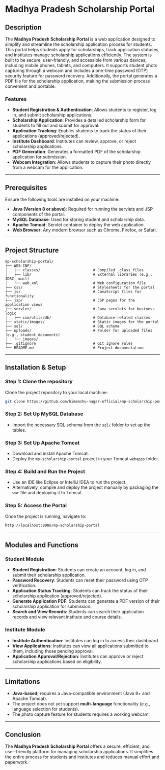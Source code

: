 # Madhya Pradesh Scholarship Portal

## Description
The **Madhya Pradesh Scholarship Portal** is a web application designed to simplify and streamline the scholarship application process for students. This portal helps students apply for scholarships, track application statuses, and institutes manage scholarship applications efficiently. The system is built to be secure, user-friendly, and accessible from various devices, including mobile phones, tablets, and computers. It supports student photo capturing through a webcam and includes a one-time password (OTP) security feature for password recovery. Additionally, the portal generates a PDF file for the scholarship application, making the submission process convenient and portable.

### Features
- **Student Registration & Authentication**: Allows students to register, log in, and submit scholarship applications.
- **Scholarship Application**: Provides a detailed scholarship form for students to fill out and submit for approval.
- **Application Tracking**: Enables students to track the status of their applications (approved/rejected).
- **Institute Dashboard**: Institutes can review, approve, or reject scholarship applications.
- **PDF Generation**: Generates a formatted PDF of the scholarship application for submission.
- **Webcam Integration**: Allows students to capture their photo directly from a webcam for the application.

---

## Prerequisites
Ensure the following tools are installed on your machine:
- **Java (Version 8 or above)**: Required for running the servlets and JSP components of the portal.
- **MySQL Database**: Used for storing student and scholarship data.
- **Apache Tomcat**: Servlet container to deploy the web application.
- **Web Browser**: Any modern browser such as Chrome, Firefox, or Safari.

---

## Project Structure

```
mp-scholarship-portal/
├── WEB-INF/
│   ├── classes/                        # Compiled .class files
│   ├── lib/                            # External libraries (e.g., JDBC, mail)
│   └── web.xml                         # Web configuration file
├── css/                                # Stylesheets for the portal
├── js/                                 # JavaScript files for functionality
├── jsp/                                # JSP pages for the application views
├── servlet/                            # Java servlets for business logic
│   ├── com/utils/db/                   # Database-related classes
├── static/images/                      # Static images for the portal
├── sql/                                # SQL schema
├── uploads/                            # Folder for uploaded files (e.g., student documents)
│   └── images/
├── .gitignore                          # Git ignore rules
└── README.md                           # Project documentation
```

---

## Installation & Setup

### Step 1: Clone the repository
Clone the project repository to your local machine:
```bash
git clone https://github.com/himanshu-nagar-official/mp-scholarship-portal.git
```

### Step 2: Set Up MySQL Database
- Import the necessary SQL schema from the `sql/` folder to set up the tables.

### Step 3: Set Up Apache Tomcat
- Download and install Apache Tomcat.
- Deploy the `mp-scholarship-portal` project in your Tomcat `webapps` folder.

### Step 4: Build and Run the Project
- Use an IDE like Eclipse or IntelliJ IDEA to run the project.
- Alternatively, compile and deploy the project manually by packaging the `war` file and deploying it to Tomcat.

### Step 5: Access the Portal
Once the project is running, navigate to:
```
http://localhost:8080/mp-scholarship-portal
```

---

## Modules and Functions

### Student Module
- **Student Registration**: Students can create an account, log in, and submit their scholarship application.
- **Password Recovery**: Students can reset their password using OTP verification.
- **Application Status Tracking**: Students can track the status of their scholarship application (approved/rejected).
- **Generate Application PDF**: Students can generate a PDF version of their scholarship application for submission.
- **Search and View Records**: Students can search their application records and view relevant institute and course details.

### Institute Module
- **Institute Authentication**: Institutes can log in to access their dashboard.
- **View Applications**: Institutes can view all applications submitted to them, including those pending approval.
- **Application Approval/Rejection**: Institutes can approve or reject scholarship applications based on eligibility.

---

## Limitations
- **Java-based**; requires a Java-compatible environment (Java 8+ and Apache Tomcat).
- The project does not yet support **multi-language** functionality (e.g., language selection for students).
- The photo capture feature for students requires a working webcam.

---

## Conclusion
The **Madhya Pradesh Scholarship Portal** offers a secure, efficient, and user-friendly platform for managing scholarship applications. It simplifies the entire process for students and institutes and reduces manual effort and paperwork.
